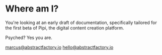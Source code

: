 # Where am I?

You're looking at an early draft of documentation, specifically tailored for the first beta of Pipi, the digital content creation platform.

Psyched? Yes you are.

<marcus@abstractfactory.io>
<hello@abstractfactory.io>